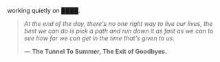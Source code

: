working quietly on ████.


<!--QUOTE_START-->
> *At the end of the day, there's no one right way to live our lives, the best we can do is pick a path and run down it as fast as we can to see how far we can get in the time that's given to us.*  
>
>
> — **The Tunnel To Summer, The Exit of Goodbyes.**
<!--QUOTE_END-->
<!-- last updated: 2025-10-23T01:50:29.840934+00:00 -->
